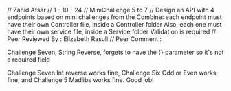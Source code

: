 // Zahid Afsar
// 1 - 10 - 24
// MiniChallenge 5 to 7
// Design an API with 4 endpoints based on mini challenges from the Combine:
each endpoint must have their own Controller file, inside a Controller folder
Also, each one must have their own service file, inside a Service folder
Validation is required
// Peer Reviewed By : Elizabeth Rasuli
// Peer Comment :

Challenge Seven, String Reverse, forgets to have the {} parameter so it's not a required field

Challenge Seven Int reverse works fine, Challenge Six Odd or Even works fine, and Challenge 5 Madlibs works fine. Good job!